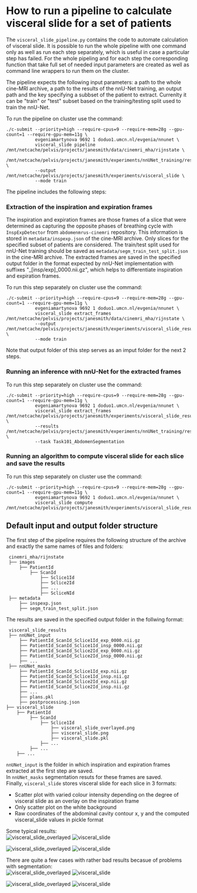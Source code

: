 
# How to run a pipeline to calculate visceral slide for a set of patients

The `visceral_slide_pipeline.py` contains the code to automate calculation of visceral slide. It is possible to run the whole pipeline with one command only as well as run each step separately, which is useful in case a particular step has failed. For the whole pipeling and for each step the corresponding function that take full set of needed input parameters are created as well as command line wrappers to run them on the cluster.   

The pipeline expects the following input parameters: a path to the whole cine-MRI archive, a path to the results of the nnU-Net training, an output path and the key specifying a subbset of the patient to extract. Currenlty it can be "train" or "test" subset based on the training/testing split used to train the nnU-Net.   

To run the pipeline on cluster use the command:
```
./c-submit --priority=high --require-cpus=9 --require-mem=28g --gpu-count=1 --require-gpu-mem=11g \
           evgeniamartynova 9692 1 doduo1.umcn.nl/evgenia/nnunet \ 
           visceral_slide pipeline /mnt/netcache/pelvis/projects/janesmith/data/cinemri_mha/rijnstate \
           /mnt/netcache/pelvis/projects/janesmith/experiments/nnUNet_training/results \
           --output  /mnt/netcache/pelvis/projects/janesmith/experiments/visceral_slide \ 
           --mode train
```


The pipeline includes the following steps:

### Extraction of the inspiration and expiration frames

The inspiration and expiration frames are those frames of a slice that were determined as capturing the opposite phases of breathing cycle with `InspExpDetector` from `abdomenmrus-cinemri` repository. This information is stored in `metadata/inspexp.json` of the cine-MRI archive. Only slices for the specified subset of patients are considered. The train/test split used for nnU-Net training should be saved as `metadata/segm_train_test_split.json` in the cine-MRI archive. The extracted frames are saved in the specified output folder in the format expected by nnU-Net implementation with suffixes "_[insp/exp]_0000.nii.gz", which helps to differentiate inspiration and expiration frames. 

To run this step separately on cluster use the command:
```
./c-submit --priority=high --require-cpus=9 --require-mem=28g --gpu-count=1 --require-gpu-mem=11g \
           evgeniamartynova 9692 1 doduo1.umcn.nl/evgenia/nnunet \ 
           visceral_slide extract_frames /mnt/netcache/pelvis/projects/janesmith/data/cinemri_mha/rijnstate \
           --output  /mnt/netcache/pelvis/projects/janesmith/experiments/visceral_slide_results \ 
           --mode train
```

Note that output folder of this step serves as an imput folder for the next 2 steps.

### Running an inference with nnU-Net for the extracted frames

To run this step separately on cluster use the command:
```
./c-submit --priority=high --require-cpus=9 --require-mem=28g --gpu-count=1 --require-gpu-mem=11g \
           evgeniamartynova 9692 1 doduo1.umcn.nl/evgenia/nnunet \ 
           visceral_slide extract_frames /mnt/netcache/pelvis/projects/janesmith/experiments/visceral_slide_results \
           --results /mnt/netcache/pelvis/projects/janesmith/experiments/nnUNet_training/results \
           --task Task101_AbdomenSegmentation
```

### Running an algorithm to compute visceral slide for each slice and save the results

To run this step separately on cluster use the command:
```
./c-submit --priority=high --require-cpus=9 --require-mem=28g --gpu-count=1 --require-gpu-mem=11g \
           evgeniamartynova 9692 1 doduo1.umcn.nl/evgenia/nnunet \ 
           visceral_slide compute /mnt/netcache/pelvis/projects/janesmith/experiments/visceral_slide_results
```

## Default input and output folder structure

The first step of the pipeline requires the following structure of the archive and exactly the same names of files and folders: 

```
 cinemri_mha/rijnstate
 ├── images
     ├── PatientId
         ├── ScanId
             ├── Sclice1Id
             ├── Sclice2Id
             ├── ...
             ├── ScliceNId
 ├── metadata
     ├── inspexp.json
     ├── segm_train_test_split.json
```

The results are saved in the specified output folder in the follwing format:
```
 visceral_slide_results
 ├── nnUNet_input
     ├── PatientId_ScanId_Sclice1Id_exp_0000.nii.gz
     ├── PatientId_ScanId_Sclice1Id_insp_0000.nii.gz
     ├── PatientId_ScanId_Sclice2Id_exp_0000.nii.gz
     ├── PatientId_ScanId_Sclice2Id_insp_0000.nii.gz
     ├── ...
 ├── nnUNet_masks
     ├── PatientId_ScanId_Sclice1Id_exp.nii.gz
     ├── PatientId_ScanId_Sclice1Id_insp.nii.gz
     ├── PatientId_ScanId_Sclice2Id_exp.nii.gz
     ├── PatientId_ScanId_Sclice2Id_insp.nii.gz
     ├── ...
     ├── plans.pkl
     ├── postprocessing.json
├── visceral_slide
    ├── PatientId
         ├── ScanId
             ├── Sclice1Id
                 ├── visceral_slide_overlayed.png
                 ├── visceral_slide.png
                 ├── visceral_slide.pkl
             ├── ...
         ├── ...
    ├── ...
```

`nnUNet_input` is the folder in which inspiration and expiration frames extracted at the first step are saved.   
In `nnUNet_masks` segmentation resuts for these frames are saved.   
Finally, `visceral_slide` stores visceral slide for each slice in 3 formats:
- Scatter plot with varied colour intensity depending on the degree of visceral slide as an overlay on the inspiration frame
- Only scatter plot on the white background
- Raw coordinates of the abdominal cavity contour x, y and the computed visceral_slide values in pickle format

Some typical results:   
![visceral_slide_overlayed](https://user-images.githubusercontent.com/1251607/111767295-d5550680-88a6-11eb-9771-a02cc795fd40.png)
![visceral_slide](https://user-images.githubusercontent.com/1251607/111767329-e1d95f00-88a6-11eb-8972-f1af5b61d361.png)    

![visceral_slide_overlayed](https://user-images.githubusercontent.com/1251607/111767597-354bad00-88a7-11eb-8419-0fe2107d0ddc.png)
![visceral_slide](https://user-images.githubusercontent.com/1251607/111767608-38df3400-88a7-11eb-806f-80d1aec11fc1.png)

There are quite a few cases with rather bad results becasue of problems with segmentation:      
![visceral_slide_overlayed](https://user-images.githubusercontent.com/1251607/111767765-675d0f00-88a7-11eb-8eb4-ddf5a487cf0e.png)
![visceral_slide](https://user-images.githubusercontent.com/1251607/111767801-6fb54a00-88a7-11eb-9bc8-1a4a20ba0df8.png)    

![visceral_slide_overlayed](https://user-images.githubusercontent.com/1251607/111767978-a12e1580-88a7-11eb-8314-83896c886aad.png)
![visceral_slide](https://user-images.githubusercontent.com/1251607/111767994-a4c19c80-88a7-11eb-9a96-3a9f4d3c1f9e.png)



